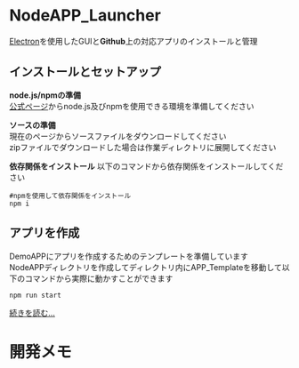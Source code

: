 # NodeAPP_Launcher  
[Electron](https://github.com/electron/electron)を使用したGUIと**Github**上の対応アプリのインストールと管理  

## インストールとセットアップ  

**node.js/npmの準備**  
[公式ページ](https://nodejs.org/)からnode.js及びnpmを使用できる環境を準備してください  

**ソースの準備**  
現在のページからソースファイルをダウンロードしてください  
zipファイルでダウンロードした場合は作業ディレクトリに展開してください  

**依存関係をインストール**
以下のコマンドから依存関係をインストールしてください
```
#npmを使用して依存関係をインストール
npm i
```

## アプリを作成  
DemoAPPにアプリを作成するためのテンプレートを準備しています  
NodeAPPディレクトリを作成してディレクトリ内にAPP_Templateを移動して以下のコマンドから実際に動かすことができます  
```
npm run start
```
[続きを読む...](./Docs/first_app/doc.md)



# 開発メモ
